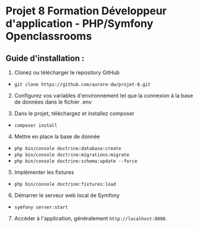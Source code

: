 # Projet 8 Formation Développeur d'application - PHP/Symfony Openclassrooms

## Guide d'installation :

1. Clonez ou télécharger le repository GitHub

- `git clone https://github.com/aurore-dw/projet-8.git`

2. Configurez vos variables d'environnement tel que la connexion à la base de données dans le fichier .env

3. Dans le projet, téléchargez et installez composer
   
- `composer install`

4. Mettre en place la base de donnée
   
- `php bin/console doctrine:database:create`
- `php bin/console doctrine:migrations:migrate`
- `php bin/console doctrine:schema:update --force`

5. Implémenter les fixtures
   
- `php bin/console doctrine:fixtures:load`

6. Démarrer le serveur web local de Symfony
   
- `symfony server:start`

7. Accéder à l'application, généralement `http://localhost:8000`.
